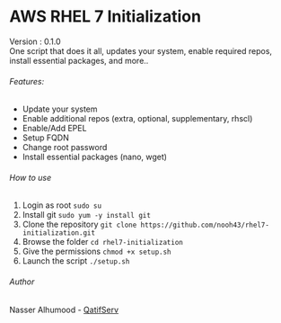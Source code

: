 # AWS RHEL 7 Initialization
Version : 0.1.0  
One script that does it all, updates your system, enable required repos, install essential packages, and more..

###### Features:
- Update your system
- Enable additional repos (extra, optional, supplementary, rhscl)
- Enable/Add EPEL
- Setup FQDN
- Change root password
- Install essential packages (nano, wget)

###### How to use
1. Login as root
`sudo su`
2. Install git
`sudo yum -y install git`
3. Clone the repository 
`git clone https://github.com/nooh43/rhel7-initialization.git`
4. Browse the folder
`cd rhel7-initialization`
5. Give the permissions
`chmod +x setup.sh`
6. Launch the script
`./setup.sh`

###### Author
Nasser Alhumood - [QatifServ](http://qatifserv.com/)
